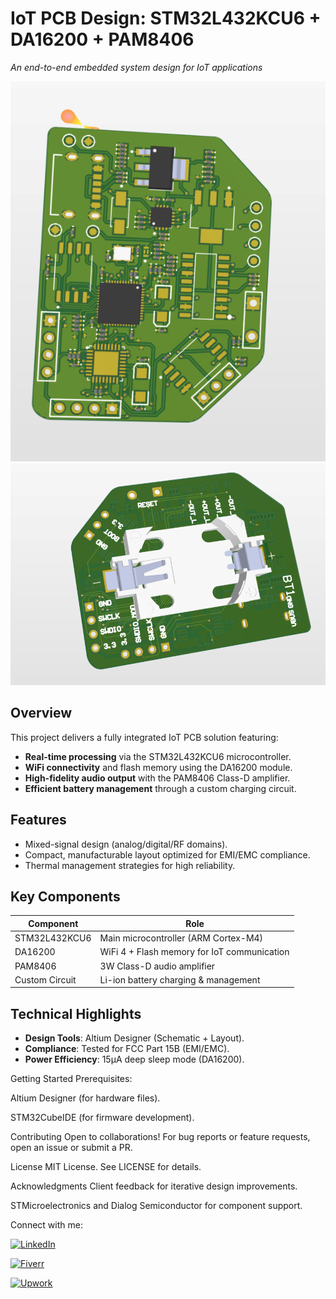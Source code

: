 # IoT PCB Design: STM32L432KCU6 + DA16200 + PAM8406  
*An end-to-end embedded system design for IoT applications*  

![Screenshot 2025-02-04 214614.png](https://github.com/nooruluzair/Bone-Conduct-Headphone/blob/main/Screenshot%202025-02-04%20214614.png)
![Screenshot 2025-02-05 152436.png](https://github.com/nooruluzair/Bone-Conduct-Headphone/blob/main/Screenshot%202025-02-05%20152436.png)
## **Overview**  
This project delivers a fully integrated IoT PCB solution featuring:  
- **Real-time processing** via the STM32L432KCU6 microcontroller.  
- **WiFi connectivity** and flash memory using the DA16200 module.  
- **High-fidelity audio output** with the PAM8406 Class-D amplifier.  
- **Efficient battery management** through a custom charging circuit.  

## **Features**  
- Mixed-signal design (analog/digital/RF domains).  
- Compact, manufacturable layout optimized for EMI/EMC compliance.  
- Thermal management strategies for high reliability.  

## **Key Components**  
| Component | Role |  
|-----------|------|  
| STM32L432KCU6 | Main microcontroller (ARM Cortex-M4) |  
| DA16200 | WiFi 4 + Flash memory for IoT communication |  
| PAM8406 | 3W Class-D audio amplifier |  
| Custom Circuit | Li-ion battery charging & management |  

## **Technical Highlights**  
- **Design Tools**: Altium Designer (Schematic + Layout).  
- **Compliance**: Tested for FCC Part 15B (EMI/EMC).  
- **Power Efficiency**: 15μA deep sleep mode (DA16200).  

Getting Started
Prerequisites:

Altium Designer (for hardware files).

STM32CubeIDE (for firmware development).




Contributing
Open to collaborations! For bug reports or feature requests, open an issue or submit a PR.

License
MIT License. See LICENSE for details.

Acknowledgments
Client feedback for iterative design improvements.

STMicroelectronics and Dialog Semiconductor for component support.

Connect with me:

[![LinkedIn](https://img.shields.io/badge/LinkedIn-Profile-blue?logo=linkedin)](https://www.linkedin.com/in/noor-ul-ain-3a8259233/)


[![Fiverr](https://img.shields.io/badge/-Fiverr-1DBF73?logo=fiverr&logoColor=white)](https://www.fiverr.com/noorrind)


[![Upwork](https://img.shields.io/badge/Upwork-Profile-%236FDA44?style=for-the-badge&logo=upwork&logoColor=white)](https://www.upwork.com/freelancers/~01518bca72579a3f72)

